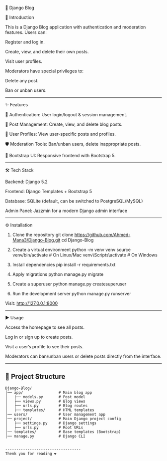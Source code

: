📝 Django Blog

🚀 Introduction

This is a Django Blog application with authentication and moderation features. Users can:

Register and log in.

Create, view, and delete their own posts.

Visit user profiles.

Moderators have special privileges to:

Delete any post.

Ban or unban users.

----------------------------------

✨ Features

🔑 Authentication: User login/logout & session management.

📝 Post Management: Create, view, and delete blog posts.

👤 User Profiles: View user-specific posts and profiles.

🛡 Moderation Tools: Ban/unban users, delete inappropriate posts.

🎨 Bootstrap UI: Responsive frontend with Bootstrap 5.

----------------------------------

🛠 Tech Stack

Backend: Django 5.2

Frontend: Django Templates + Bootstrap 5

Database: SQLite (default, can be switched to PostgreSQL/MySQL)

Admin Panel: Jazzmin for a modern Django admin interface

----------------------------------

⚙️ Installation
1. Clone the repository
git clone https://github.com/Ahmed-Mana3/Django-Blog.git
cd Django-Blog

2. Create a virtual environment
python -m venv venv
source venv/bin/activate   # On Linux/Mac
venv\Scripts\activate      # On Windows

3. Install dependencies
pip install -r requirements.txt

4. Apply migrations
python manage.py migrate

5. Create a superuser
python manage.py createsuperuser

6. Run the development server
python manage.py runserver


Visit: http://127.0.0.1:8000

----------------------------------

▶️ Usage

Access the homepage to see all posts.

Log in or sign up to create posts.

Visit a user’s profile to see their posts.

Moderators can ban/unban users or delete posts directly from the interface.

----------------------------------

## 📂 Project Structure
```plaintext
Django-Blog/
│── app/                # Main blog app
│   ├── models.py       # Post model
│   ├── views.py        # Blog views
│   ├── urls.py         # Blog routes
│   ├── templates/      # HTML templates
│── users/              # User management app
│── project/            # Main Django project config
│   ├── settings.py     # Django settings
│   ├── urls.py         # Root URLs
│── templates/          # Base templates (Bootstrap)
│── manage.py           # Django CLI


----------------------------------
Thenk you for reading ❤️
